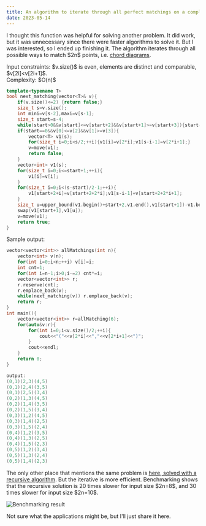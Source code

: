 ```yaml
---
title: An algorithm to iterate through all perfect matchings on a complete graph (Chord diagram)
date: 2023-05-14
---
```

<script src="https://yjian012.github.io/Yi-blog/scripts.js"></script>
<link rel="stylesheet" href="https://yjian012.github.io/Yi-blog/styles.css">
<p>
I thought this function was helpful for solving another problem. It did work, but it was unnecessary since there were faster algorithms to solve it. But I was interested, so I ended up finishing it.
The algorithm iterates through all possible ways to match $2n$ points, i.e. <a href="https://en.wikipedia.org/wiki/Chord_diagram_(mathematics)">chord diagrams</a>. 
</p>
<p>
Input constraints: $v.size()$ is even, elements are distinct and comparable, $v[2i]&lt;v[2i+1]$.<br/>
Complexity: $O(n)$
</p>

```cpp
template<typename T>
bool next_matching(vector<T>& v){
    if(v.size()<=2) {return false;}
    size_t s=v.size();
    int mini=v[s-2],maxi=v[s-1];
    size_t start=s-4;
    while(start>0&&v[start]<=v[start+2]&&v[start+1]>=v[start+3]){start-=2;mini=v[start];maxi=v[start+1];}
    if(start==0&&v[0]<=v[2]&&v[1]>=v[3]){
        vector<T> v1(s);
        for(size_t i=0;i<s/2;++i){v1[i]=v[2*i];v1[s-i-1]=v[2*i+1];}
        v=move(v1);
        return false;
    }
    vector<int> v1(s);
    for(size_t i=0;i<=start+1;++i){
        v1[i]=v[i];
    }
    for(size_t i=0;i<(s-start)/2-1;++i){
        v1[start+2+i]=v[start+2+2*i];v1[s-i-1]=v[start+2+2*i+1];
    }
    size_t u=upper_bound(v1.begin()+start+2,v1.end(),v1[start+1])-v1.begin();
    swap(v1[start+1],v1[u]);
    v=move(v1);
    return true;
}
```
<p>
Sample output:
</p>

```cpp
vector<vector<int>> allMatchings(int n){
    vector<int> v(n);
    for(int i=0;i<n;++i) v[i]=i;
    int cnt=1;
    for(int i=n-1;i>0;i-=2) cnt*=i;
    vector<vector<int>> r;
    r.reserve(cnt);
    r.emplace_back(v);
    while(next_matching(v)) r.emplace_back(v);
    return r;
}
int main(){
    vector<vector<int>> r=allMatching(6);
    for(auto&v:r){
        for(int i=0;i<v.size()/2;++i){
            cout<<"("<<v[2*i]<<","<<v[2*i+1]<<")";
        }
        cout<<endl;
    }
    return 0;
}

output:
(0,1)(2,3)(4,5)
(0,1)(2,4)(3,5)
(0,1)(2,5)(3,4)
(0,2)(1,3)(4,5)
(0,2)(1,4)(3,5)
(0,2)(1,5)(3,4)
(0,3)(1,2)(4,5)
(0,3)(1,4)(2,5)
(0,3)(1,5)(2,4)
(0,4)(1,2)(3,5)
(0,4)(1,3)(2,5)
(0,4)(1,5)(2,3)
(0,5)(1,2)(3,4)
(0,5)(1,3)(2,4)
(0,5)(1,4)(2,3)
```
<p>
The only other place that mentions the same problem is <a href="https://stackoverflow.com/questions/23689569/enumerate-perfect-matchings-of-a-complete-graph">here, solved with a recursive algorithm</a>. But the iterative is more efficient. Benchmarking shows that the recursive solution is 20 times slower for input size $2n=8$, and 30 times slower for input size $2n=10$.</p>
<img src="https://i.postimg.cc/rFDTXtRj/next-matching.png" alt="Benchmarking result">
<p>Not sure what the applications might be, but I'll just share it here.</p>